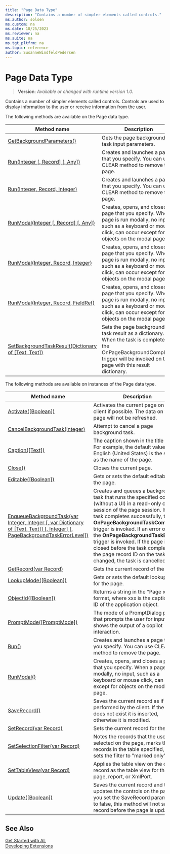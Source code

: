 ```yaml
---
title: "Page Data Type"
description: "Contains a number of simpler elements called controls."
ms.author: solsen
ms.custom: na
ms.date: 10/25/2023
ms.reviewer: na
ms.suite: na
ms.tgt_pltfrm: na
ms.topic: reference
author: SusanneWindfeldPedersen
---
```

[//]: # (START>DO_NOT_EDIT)
[//]: # (IMPORTANT:Do not edit any of the content between here and the END>DO_NOT_EDIT.)
[//]: # (Any modifications should be made in the .xml files in the ModernDev repo.)
# Page Data Type
> **Version**: _Available or changed with runtime version 1.0._

Contains a number of simpler elements called controls. Controls are used to display information to the user or receive information from the user.


The following methods are available on the Page data type.


|Method name|Description|
|-----------|-----------|
|[GetBackgroundParameters()](page-getbackgroundparameters-method.md)|Gets the page background task input parameters.|
|[Run(Integer [, Record] [, Any])](page-run-integer-table-joker-method.md)|Creates and launches a page that you specify. You can use CLEAR method to remove the page.|
|[Run(Integer, Record, Integer)](page-run-integer-table-integer-method.md)|Creates and launches a page that you specify. You can use CLEAR method to remove the page.|
|[RunModal(Integer [, Record] [, Any])](page-runmodal-integer-table-joker-method.md)|Creates, opens, and closes a page that you specify. When a page is run modally, no input, such as a keyboard or mouse click, can occur except for objects on the modal page.|
|[RunModal(Integer, Record, Integer)](page-runmodal-integer-table-integer-method.md)|Creates, opens, and closes a page that you specify. When a page is run modally, no input, such as a keyboard or mouse click, can occur except for objects on the modal page.|
|[RunModal(Integer, Record, FieldRef)](page-runmodal-integer-table-fieldref-method.md)|Creates, opens, and closes a page that you specify. When a page is run modally, no input, such as a keyboard or mouse click, can occur except for objects on the modal page.|
|[SetBackgroundTaskResult(Dictionary of [Text, Text])](page-setbackgroundtaskresult-method.md)|Sets the page background task result as a dictionary. When the task is completed, the OnPageBackgroundCompleted trigger will be invoked on the page with this result dictionary.|

The following methods are available on instances of the Page data type.

|Method name|Description|
|-----------|-----------|
|[Activate([Boolean])](page-activate-method.md)|Activates the current page on the client if possible. The data on the page will not be refreshed.|
|[CancelBackgroundTask(Integer)](page-cancelbackgroundtask-method.md)|Attempt to cancel a page background task.|
|[Caption([Text])](page-caption-method.md)|The caption shown in the title bar. For example, the default value in English (United States) is the same as the name of the page.|
|[Close()](page-close-method.md)|Closes the current page.|
|[Editable([Boolean])](page-editable-method.md)|Gets or sets the default editability of the page.|
|[EnqueueBackgroundTask(var Integer, Integer [, var Dictionary of [Text, Text]] [, Integer] [, PageBackgroundTaskErrorLevel])](page-enqueuebackgroundtask-method.md)|Creates and queues a background task that runs the specified codeunit (without a UI) in a read-only child session of the page session. If the task completes successfully, the **OnPageBackgroundTaskCompleted** trigger is invoked. If an error occurs, the **OnPageBackgroundTaskError** trigger is invoked. If the page is closed before the task completes, or the page record ID on the task changed, the task is cancelled.|
|[GetRecord(var Record)](page-getrecord-method.md)|Gets the current record of the page.|
|[LookupMode([Boolean])](page-lookupmode-method.md)|Gets or sets the default lookup mode for the page.|
|[ObjectId([Boolean])](page-objectid-method.md)|Returns a string in the "Page xxx" format, where xxx is the caption or ID of the application object.|
|[PromptMode([PromptMode])](page-promptmode-method.md)|The mode of a PromptDialog page that prompts the user for input and shows the output of a copilot interaction.|
|[Run()](page-run--method.md)|Creates and launches a page that you specify. You can use CLEAR method to remove the page.|
|[RunModal()](page-runmodal--method.md)|Creates, opens, and closes a page that you specify. When a page is run modally, no input, such as a keyboard or mouse click, can occur except for objects on the modal page.|
|[SaveRecord()](page-saverecord-method.md)|Saves the current record as if performed by the client. If the record does not exist it is inserted, otherwise it is modified.|
|[SetRecord(var Record)](page-setrecord-method.md)|Sets the current record for the page.|
|[SetSelectionFilter(var Record)](page-setselectionfilter-method.md)|Notes the records that the user has selected on the page, marks those records in the table specified, and sets the filter to "marked only".|
|[SetTableView(var Record)](page-settableview-method.md)|Applies the table view on the current record as the table view for the page, report, or XmlPort.|
|[Update([Boolean])](page-update-method.md)|Saves the current record and then updates the controls on the page. If you set the SaveRecord parameter to false, this method will not save the record before the page is updated.|

[//]: # (IMPORTANT: END>DO_NOT_EDIT)
## See Also
[Get Started with AL](../../devenv-get-started.md)  
[Developing Extensions](../../devenv-dev-overview.md)  